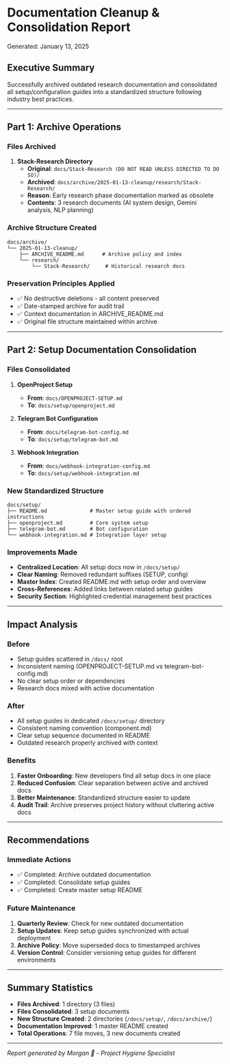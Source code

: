 # Documentation Cleanup & Consolidation Report
Generated: January 13, 2025

## Executive Summary
Successfully archived outdated research documentation and consolidated all setup/configuration guides into a standardized structure following industry best practices.

---

## Part 1: Archive Operations

### Files Archived
1. **Stack-Research Directory**
   - **Original**: `docs/Stack-Research (DO NOT READ UNLESS DIRECTED TO DO SO)/`
   - **Archived**: `docs/archive/2025-01-13-cleanup/research/Stack-Research/`
   - **Reason**: Early research phase documentation marked as obsolete
   - **Contents**: 3 research documents (AI system design, Gemini analysis, NLP planning)

### Archive Structure Created
```
docs/archive/
└── 2025-01-13-cleanup/
    ├── ARCHIVE_README.md      # Archive policy and index
    └── research/
        └── Stack-Research/     # Historical research docs
```

### Preservation Principles Applied
- ✅ No destructive deletions - all content preserved
- ✅ Date-stamped archive for audit trail
- ✅ Context documentation in ARCHIVE_README.md
- ✅ Original file structure maintained within archive

---

## Part 2: Setup Documentation Consolidation

### Files Consolidated
1. **OpenProject Setup**
   - **From**: `docs/OPENPROJECT-SETUP.md`
   - **To**: `docs/setup/openproject.md`
   
2. **Telegram Bot Configuration**
   - **From**: `docs/telegram-bot-config.md`
   - **To**: `docs/setup/telegram-bot.md`
   
3. **Webhook Integration**
   - **From**: `docs/webhook-integration-config.md`
   - **To**: `docs/setup/webhook-integration.md`

### New Standardized Structure
```
docs/setup/
├── README.md              # Master setup guide with ordered instructions
├── openproject.md         # Core system setup
├── telegram-bot.md        # Bot configuration
└── webhook-integration.md # Integration layer setup
```

### Improvements Made
- **Centralized Location**: All setup docs now in `/docs/setup/`
- **Clear Naming**: Removed redundant suffixes (SETUP, config)
- **Master Index**: Created README.md with setup order and overview
- **Cross-References**: Added links between related setup guides
- **Security Section**: Highlighted credential management best practices

---

## Impact Analysis

### Before
- Setup guides scattered in `/docs/` root
- Inconsistent naming (OPENPROJECT-SETUP.md vs telegram-bot-config.md)
- No clear setup order or dependencies
- Research docs mixed with active documentation

### After
- All setup guides in dedicated `/docs/setup/` directory
- Consistent naming convention (component.md)
- Clear setup sequence documented in README
- Outdated research properly archived with context

### Benefits
1. **Faster Onboarding**: New developers find all setup docs in one place
2. **Reduced Confusion**: Clear separation between active and archived docs
3. **Better Maintenance**: Standardized structure easier to update
4. **Audit Trail**: Archive preserves project history without cluttering active docs

---

## Recommendations

### Immediate Actions
- ✅ Completed: Archive outdated documentation
- ✅ Completed: Consolidate setup guides
- ✅ Completed: Create master setup README

### Future Maintenance
1. **Quarterly Review**: Check for new outdated documentation
2. **Setup Updates**: Keep setup guides synchronized with actual deployment
3. **Archive Policy**: Move superseded docs to timestamped archives
4. **Version Control**: Consider versioning setup guides for different environments

---

## Summary Statistics
- **Files Archived**: 1 directory (3 files)
- **Files Consolidated**: 3 setup documents
- **New Structure Created**: 2 directories (`/docs/setup/`, `/docs/archive/`)
- **Documentation Improved**: 1 master README created
- **Total Operations**: 7 file moves, 3 new documents created

---
*Report generated by Morgan 🧹 - Project Hygiene Specialist*
